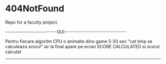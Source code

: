 # 404NotFound
Repo for a faculty project.


--------------------------GUI-------------------------------
  
  Pentru fiecare algoritm CPU o animatie dino game 5-20 sec "cat timp se calculeaza scorul" iar la final apare pe ecran SCORE CALCULATED si scorul calculat
 
------------------------------------------------------------

